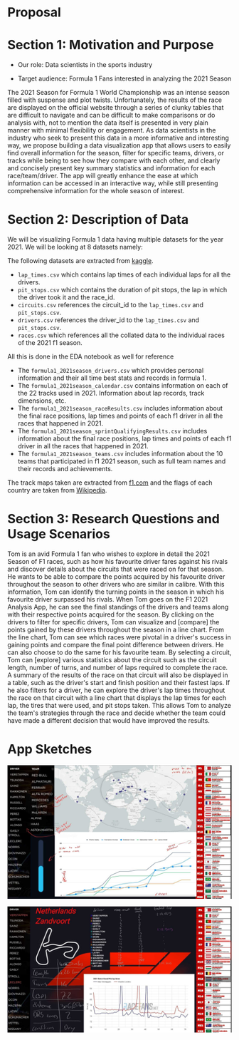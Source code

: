 # Proposal

# Section 1: Motivation and Purpose

-   Our role: Data scientists in the sports industry

-   Target audience: Formula 1 Fans interested in analyzing the 2021 Season

The 2021 Season for Formula 1 World Championship was an intense season filled with suspense and plot twists. Unfortunately, the results of the race are displayed on the official website through a series of clunky tables that are difficult to navigate and can be difficult to make comparisons or do analysis with, not to mention the data itself is presented in very plain manner with minimal flexibility or engagement. As data scientists in the industry who seek to present this data in a more informative and interesting way, we propose building a data visualization app that allows users to easily find overall information for the season, filter for specific teams, drivers, or tracks while being to see how they compare with each other, and clearly and concisely present key summary statistics and information for each race/team/driver. The app will greatly enhance the ease at which information can be accessed in an interactive way, while still presenting comprehensive information for the whole season of interest.

# Section 2: Description of Data

We will be visualizing Formula 1 data having multiple datasets for the year 2021. We will be looking at 8 datasets namely:

The following datasets are extracted from [kaggle](https://www.kaggle.com/datasets/rohanrao/formula-1-world-championship-1950-2020).

-   `lap_times.csv` which contains lap times of each individual laps for all the drivers.
-   `pit_stops.csv` which contains the duration of pit stops, the lap in which the driver took it and the race_id.
-   `circuits.csv` references the circuit_id to the `lap_times.csv` and `pit_stops.csv`.
-   `drivers.csv` references the driver_id to the `lap_times.csv` and `pit_stops.csv`.
-   `races.csv` which references all the collated data to the individual races of the 2021 f1 season.

All this is done in the EDA notebook as well for reference

-   The `formula1_2021season_drivers.csv` which provides personal information and their all time best stats and records in formula 1.
-   The `formula1_2021season_calendar.csv` contains information on each of the 22 tracks used in 2021. Information about lap records, track dimensions, etc.
-   The `formula1_2021season_raceResults.csv` includes information about the final race positions, lap times and points of each f1 driver in all the races that happened in 2021.
-   The `formula1_2021season_sprintQualifyingResults.csv` includes information about the final race positions, lap times and points of each f1 driver in all the races that happened in 2021.
-   The `formula1_2021season_teams.csv` includes information about the 10 teams that participated in f1 2021 season, such as full team names and their records and achievements.

The track maps taken are extracted from [f1.com](https://www.formula1.com) and the flags of each country are taken from [Wikipedia](https://en.wikipedia.org/wiki/Main_Page).

# Section 3: Research Questions and Usage Scenarios

Tom is an avid Formula 1 fan who wishes to explore in detail the 2021 Season of F1 races, such as how his favourite driver fares against his rivals and discover details about the circuits that were raced on for that season. He wants to be able to compare the points acquired by his favourite driver throughout the season to other drivers who are similar in calibre. With this information, Tom can identify the turning points in the season in which his favourite driver surpassed his rivals. When Tom goes on the F1 2021 Analysis App, he can see the final standings of the drivers and teams along with their respective points acquired for the season. By clicking on the drivers to filter for specific drivers, Tom can visualize and [compare] the points gained by these drivers throughout the season in a line chart. From the line chart, Tom can see which races were pivotal in a driver's success in gaining points and compare the final point difference between drivers. He can also choose to do the same for his favourite team. By selecting a circuit, Tom can [explore] various statistics about the circuit such as the circuit length, number of turns, and number of laps required to complete the race. A summary of the results of the race on that circuit will also be displayed in a table, such as the driver's start and finish position and their fastest laps. If he also filters for a driver, he can explore the driver's lap times throughout the race on that circuit with a line chart that displays the lap times for each lap, the tires that were used, and pit stops taken. This allows Tom to analyze the team's strategies through the race and decide whether the team could have made a different decision that would have improved the results.

# App Sketches

![Landing Page](../img/sketch/season.jpg)

![Race Page](../img/sketch/race.jpg)

